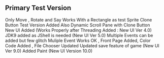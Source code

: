 Primary Test Version
---------------------
Only Move , Rotate and Say Works With a Rectangle as test Sprite
Clone Button Test Version Added Also
Dynamic Scroll Pane with Clone Button
New UI Added (Works Properly after Threading Added : New UI Ver 4.0)
JDK9 added as JShell is needed (New UI Ver 5.0)
Multiple Events can be added but few glitch
Muliple Event Works OK , Front Page Added, Color Code Added , File Chooser Updated
Updated save feature of game (New UI Ver 9.0)
Added Paint (New UI Version 10.0) 
